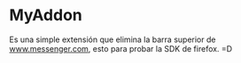 MyAddon
=======

Es una simple extensión que elimina la barra superior de www.messenger.com, esto para probar la SDK de firefox. =D